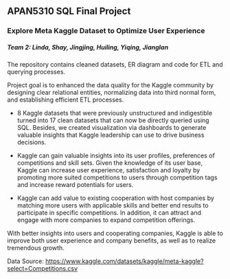 ## APAN5310 SQL Final Project
### Explore Meta Kaggle Dataset to Optimize User Experience


##### Team 2: Linda, Shay, Jingjing, Huiling, Yiqing, Jianglan
The repository contains cleaned datasets, ER diagram and code for ETL and querying processes.

Project goal is to enhanced the data quality for the Kaggle community by designing clear relational entities, normalizing data into third normal form, and establishing efficient ETL processes.

- 8 Kaggle datasets that were previously unstructured and indigestible turned into 17 clean datasets that can now be directly queried using SQL. Besides, we created visualization via dashboards to generate valuable insights that Kaggle leadership can use to drive business decisions.

- Kaggle can gain valuable insights into its user profiles, preferences of competitions and skill sets. Given the knowledge of its user base, Kaggle can increase user experience, satisfaction and loyalty by promoting more suited competitions to users through competition tags and increase reward potentials for users. 

- Kaggle can add value to existing cooperation with host companies by matching more users with applicable skills and better end results to participate in specific competitions. In addition, it can attract and engage with more companies to expand competition offerings. 

With better insights into users and cooperating companies, Kaggle is able to improve both user experience and company benefits, as well as to realize tremendous growth.

Data Source: https://www.kaggle.com/datasets/kaggle/meta-kaggle?select=Competitions.csv


